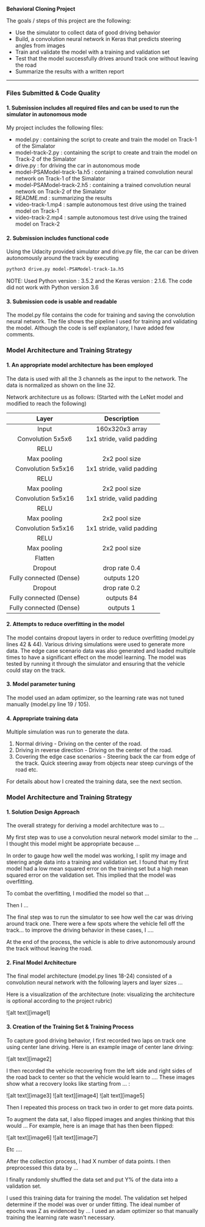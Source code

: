 **Behavioral Cloning Project**

The goals / steps of this project are the following:
* Use the simulator to collect data of good driving behavior
* Build, a convolution neural network in Keras that predicts steering angles from images
* Train and validate the model with a training and validation set
* Test that the model successfully drives around track one without leaving the road
* Summarize the results with a written report

---
### Files Submitted & Code Quality

#### 1. Submission includes all required files and can be used to run the simulator in autonomous mode

My project includes the following files:
* model.py : containing the script to create and train the model on Track-1 of the Simalator
* model-track-2.py : containing the script to create and train the model on Track-2 of the Simalator
* drive.py : for driving the car in autonomous mode
* model-PSAModel-track-1a.h5 : containing a trained convolution neural network on Track-1 of the Simalator
* model-PSAModel-track-2.h5  : containing a trained convolution neural network on Track-2 of the Simalator
* README.md : summarizing the results
* video-track-1.mp4 : sample autonomous test drive using the trained model on Track-1
* video-track-2.mp4 : sample autonomous test drive using the trained model on Track-2

#### 2. Submission includes functional code
Using the Udacity provided simulator and drive.py file, the car can be driven autonomously around the track by executing 
```sh
python3 drive.py model-PSAModel-track-1a.h5
```
NOTE: Used Python version : 3.5.2 and the Keras version : 2.1.6. The code did not work with Python version 3.6

#### 3. Submission code is usable and readable

The model.py file contains the code for training and saving the convolution neural network. The file shows the pipeline I used for training and validating the model. Although the code is self explanatory, I have added few comments.

### Model Architecture and Training Strategy

#### 1. An appropriate model architecture has been employed

The data is used with all the 3 channels as the input to the network. The data is normalized as shown on the line 32.

Network architecture us as follows: (Started with the LeNet model and modified to reach the following)


| Layer         		|     Description	        					| 
|:---------------------:|:---------------------------------------------:| 
| Input         		| 160x320x3 array   							| 
| Convolution 5x5x6     	| 1x1 stride, valid padding 	|
| RELU					|												|
| Max pooling	      	| 2x2 pool size				|
| Convolution 5x5x16	    | 1x1 stride,  valid padding      									|
| RELU					|												|
| Max pooling	      	| 2x2 pool size				|
| Convolution 5x5x16	    | 1x1 stride,  valid padding      									|
| RELU					|												|
| Max pooling	      	| 2x2 pool size				|
| Convolution 5x5x16	    | 1x1 stride,  valid padding      									|
| RELU					|												|
| Max pooling	      	| 2x2 pool size				|
| Flatten         |  
| Dropout         | drop rate 0.4       |
| Fully connected (Dense)		| outputs 120        									|
| Dropout         | drop rate 0.2       |
| Fully connected (Dense)		| outputs 84        									|
| Fully connected (Dense)		| outputs 1        									|

#### 2. Attempts to reduce overfitting in the model

The model contains dropout layers in order to reduce overfitting (model.py lines 42 & 44). Various driving simulations were used to generate more data. The edge case scenario data was also generated and loaded multiple times to have a significant effect on the model learning. The model was tested by running it through the simulator and ensuring that the vehicle could stay on the track.

#### 3. Model parameter tuning

The model used an adam optimizer, so the learning rate was not tuned manually (model.py line 19 / 105).

#### 4. Appropriate training data

Multiple simulation was run to generate the data. 

1. Normal driving - Driving on the center of the road.
2. Driving in reverse direction - Driving on the center of the road.
3. Covering the edge case scenarios - Steering back the car from edge of the track. Quick steering away from objects near steep curvings of the road etc.

For details about how I created the training data, see the next section. 

### Model Architecture and Training Strategy

#### 1. Solution Design Approach

The overall strategy for deriving a model architecture was to ...

My first step was to use a convolution neural network model similar to the ... I thought this model might be appropriate because ...

In order to gauge how well the model was working, I split my image and steering angle data into a training and validation set. I found that my first model had a low mean squared error on the training set but a high mean squared error on the validation set. This implied that the model was overfitting. 

To combat the overfitting, I modified the model so that ...

Then I ... 

The final step was to run the simulator to see how well the car was driving around track one. There were a few spots where the vehicle fell off the track... to improve the driving behavior in these cases, I ....

At the end of the process, the vehicle is able to drive autonomously around the track without leaving the road.

#### 2. Final Model Architecture

The final model architecture (model.py lines 18-24) consisted of a convolution neural network with the following layers and layer sizes ...

Here is a visualization of the architecture (note: visualizing the architecture is optional according to the project rubric)

![alt text][image1]

#### 3. Creation of the Training Set & Training Process

To capture good driving behavior, I first recorded two laps on track one using center lane driving. Here is an example image of center lane driving:

![alt text][image2]

I then recorded the vehicle recovering from the left side and right sides of the road back to center so that the vehicle would learn to .... These images show what a recovery looks like starting from ... :

![alt text][image3]
![alt text][image4]
![alt text][image5]

Then I repeated this process on track two in order to get more data points.

To augment the data sat, I also flipped images and angles thinking that this would ... For example, here is an image that has then been flipped:

![alt text][image6]
![alt text][image7]

Etc ....

After the collection process, I had X number of data points. I then preprocessed this data by ...


I finally randomly shuffled the data set and put Y% of the data into a validation set. 

I used this training data for training the model. The validation set helped determine if the model was over or under fitting. The ideal number of epochs was Z as evidenced by ... I used an adam optimizer so that manually training the learning rate wasn't necessary.
